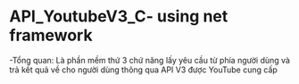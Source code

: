 # API_YoutubeV3_C- using net framework
-Tổng quan: Là phần mềm thứ 3 chứ năng lấy yêu cầu từ phía người dùng và trả kết quả về cho người dùng thông qua API V3 được YouTube cung cấp
